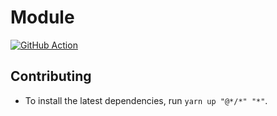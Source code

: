 # Module

[![GitHub Action](https://github.com/monorepo-template/monorepo-template/actions/workflows/module.yml/badge.svg?branch=main&event=push)](https://github.com/monorepo-template/monorepo-template/actions/workflows/module.yml)

## Contributing

- To install the latest dependencies, run `yarn up "@*/*" "*"`.
